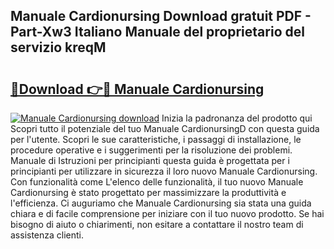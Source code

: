 ## Manuale Cardionursing Download gratuit PDF - Part-Xw3 Italiano Manuale del proprietario del servizio kreqM

# <h2><a href="http://dfecf2.blite.top/?on=Manuale+Cardionursing">🔗Download 👉🔴 Manuale Cardionursing</a></h2>

[![Manuale Cardionursing download](https://i.imgur.com/lujVjoI.png)](http://dfecf2.blite.top/?on=Manuale+Cardionursing)
Inizia la padronanza del prodotto qui Scopri tutto il potenziale del tuo Manuale CardionursingD con questa guida per l'utente. Scopri le sue caratteristiche, i passaggi di installazione, le procedure operative e i suggerimenti per la risoluzione dei problemi. Manuale di Istruzioni per principianti questa guida è progettata per i principianti per utilizzare in sicurezza il loro nuovo Manuale Cardionursing. Con funzionalità come L'elenco delle funzionalità, il tuo nuovo Manuale Cardionursing è stato progettato per massimizzare la produttività e l'efficienza. Ci auguriamo che Manuale Cardionursing sia stata una guida chiara e di facile comprensione per iniziare con il tuo nuovo prodotto. Se hai bisogno di aiuto o chiarimenti, non esitare a contattare il nostro team di assistenza clienti.
